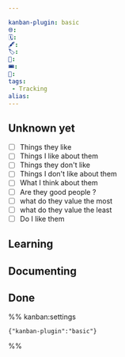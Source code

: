 ```yaml
---

kanban-plugin: basic
🌐: 
🗓️: 
🖋️: 
🏷️: 
🎫: 
🎟️: 
🔖: 
tags:
 - Tracking
alias: 
---
```


## Unknown yet

- [ ] Things they like
- [ ] Things I like about them
- [ ] Things they don't like
- [ ] Things I don't like about them
- [ ] What I think about them
- [ ] Are they good people ?
- [ ] what do they value the most
- [ ] what do they value the least
- [ ] Do I like them

## Learning


## Documenting



## Done





%% kanban:settings
```
{"kanban-plugin":"basic"}
```
%%